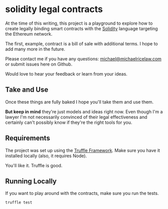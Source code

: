 # solidity legal contracts

At the time of this writing, this project is a playground to explore how to create legally binding smart contracts with the [Solidity](http://solidity.readthedocs.io) language targeting the Ethereum network.

The first, example, contract is a bill of sale with additional terms. I hope to add many more in the future.

Please contact me if you have any questions: [michael@michaelricelaw.com](mailto:michael@michaelricelaw.com) or submit issues here on Github.

Would love to hear your feedback or learn from your ideas.

## Take and Use

Once these things are fully baked I hope you'll take them and use them.

**But keep in mind** they're just models and ideas right now. Even though I'm a lawyer I'm not necessarily convinced of their legal effectiveness and certainly can't possibly know if they're the right tools for you.

## Requirements

The project was set up using the [Truffle Framework](http://truffleframework.com). Make sure you have it installed locally (also, it requires Node).

You'll like it. Truffle is good.

## Running Locally

If you want to play around with the contracts, make sure you run the tests.

```
truffle test
```
